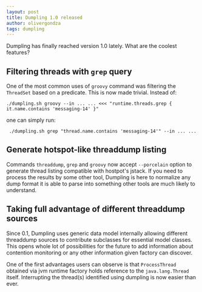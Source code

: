 ```yaml
---
layout: post
title: Dumpling 1.0 released
author: olivergondza
tags: dumpling
---
```


Dumpling has finally reached version 1.0 lately. What are the coolest features?

## Filtering threads with `grep` query

One of the most common uses of `groovy` command was filtering the `ThreadSet` based on a predicate. This is now made trivial. Instead of:

    ./dumpling.sh groovy --in ... ... <<< "runtime.threads.grep { it.name.contains 'messaging-14' }"

one can simply run:

     ./dumpling.sh grep "thread.name.contains 'messaging-14'" --in ... ...

## Generate hotspot-like threaddump listing

Commands `threaddump`, `grep` and `groovy` now accept `--porcelain` option to generate thread listing compatible with hostpot's jstack. If you need to process the results by some other tool, Dumpling is here to normalize any dump format it is able to parse into something other tools are much likely to understand.

## Taking full advantage of different threaddump sources

Since 0.1, Dumpling uses generic data model internally allowing different threaddump sources to contribute subclasses for essential model classes. This opens whole lot of possibilities for the future to add information about contention monitoring or any other information given factory can discover.

One of the first advantages users can observe is that `ProcessThread` obtained via jvm runtime factory holds reference to the `java.lang.Thread` itself. Interrupting the thread(s) identified using dumpling is now easier than ever.
